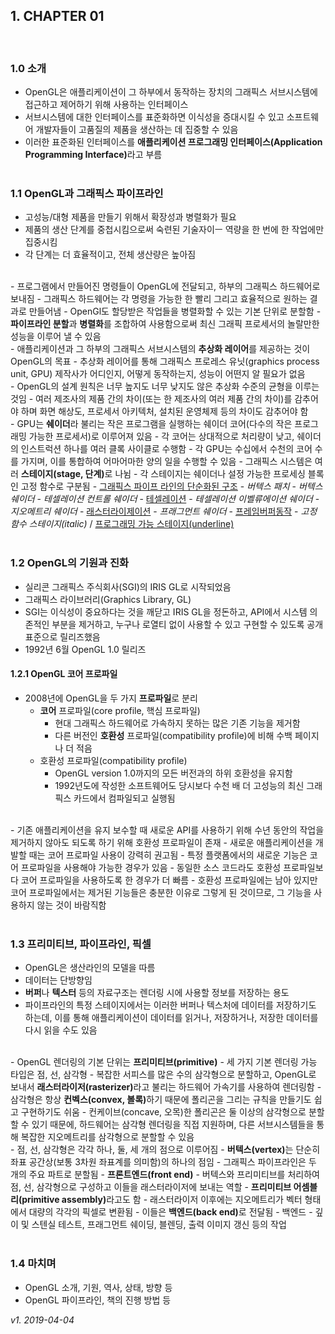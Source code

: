 ## 1. CHAPTER 01
<br>

### 1.0 소개
- OpenGL은 애플리케이션이 그 하부에서 동작하는 장치의 그래픽스 서브시스템에 접근하고 제어하기 위해 사용하는 인터페이스
- 서브시스템에 대한 인터페이스를 표준화하면 이식성을 증대시킬 수 있고 소프트웨어 개발자들이 고품질의 제품을 생산하는 데 집중할 수 있음
- 이러한 표준화된 인터페이스를 <b>애플리케이션 프로그래밍 인터페이스(Application Programming Interface)</b>라고 부름
<br><br>

### 1.1 OpenGL과 그래픽스 파이프라인

- 고성능/대형 제품을 만들기 위해서 확장성과 병렬화가 필요
- 제품의 생산 단계를 중첩시킴으로써 숙련된 기술자이ㅡ 역량을 한 번에 한 작업에만 집중시킴
- 각 단계는 더 효율적이고, 전체 생산량은 높아짐
<br>
- 프로그램에서 만들어진 명령들이 OpenGL에 전달되고, 하부의 그래픽스 하드웨어로 보내짐
- 그래픽스 하드웨어는 각 명령을 가능한 한 빨리 그리고 효율적으로 원하는 결과로 만들어냄
- OpenGl도 할당받은 작업들을 병렬화할 수 있는 기본 단위로 분할함
- <b>파이프라인 분할</b>과 <b>병렬화</b>를 조합하여 사용함으로써 최신 그래픽 프로세서의 놀랄만한 성능을 이루어 낼 수 있음
<br>
- 애플리케이션과 그 하부의 그래픽스 서브시스템의 <b>추상화 레이어</b>를 제공하는 것이 OpenGL의 목표
- 추상화 레이어를 통해 그래픽스 프로레스 유닛(graphics process unit, GPU) 제작사가 어디인지, 어떻게 동작하는지, 성능이 어떤지 알 필요가 없음
<br>
- OpenGL의 설계 원칙은 너무 높지도 너무 낮지도 않은 추상화 수준의 균형을 이루는 것임
- 여러 제조사의 제품 간의 차이(또는 한 제조사의 여러 제품 간의 차이)를 감추어야 하며 화면 해상도, 프로세서 아키텍처, 설치된 운영체제 등의 차이도 감추어야 함
<br>
- GPU는 <b>쉐이더</b>라 불리는 작은 프로그램을 실행하는 쉐이더 코어(다수의 작은 프로그래밍 가능한 프로세서)로 이루어져 있음
- 각 코어는 상대적으로 처리량이 낮고, 쉐이더의 인스트럭션 하나를 여러 클록 사이클로 수행함
- 각 GPU는 수십에서 수천의 코어 수를 가지며, 이를 통합하여 어마어마한 양의 일을 수행할 수 있음
- 그래픽스 시스템은 여러 <b>스테이지(stage, 단계)</b>로 나뉨
- 각 스테이지는 쉐이더나 설정 가능한 프로세싱 블록인 고정 함수로 구분됨
    - <U>그래픽스 파이프 라인의 단순화된 구조</U>
    - <I>버텍스 패치</I>
    - <I>버텍스 쉐이더</I>
    - <I>테셀레이션 컨트롤 쉐이더</I>
    - <U>테셀레이션</U>
    - <I>테셀레이션 이벨류에이션 쉐이더</I>
    - <I>지오메트리 쉐이더</I>
    - <U>래스터라이제이션</U>
    - <I>프래그먼트 쉐이더</I>
    - <U>프레임버퍼동작</U>
    - <i>고정 함수 스테이지(italic)</i> / <u>프로그래밍 가능 스테이지(underline)</u>
<br><br>

### 1.2 OpenGL의 기원과 진화
- 실리콘 그래픽스 주식회사(SGI)의 IRIS GL로 시작되었음
- 그래픽스 라이브러리(Graphics Library, GL)
- SGI는 이식성이 중요하다는 것을 깨닫고 IRIS GL을 정돈하고, API에서 시스템 의존적인 부분을 제거하고, 누구나 로열티 없이 사용할 수 있고 구현할 수 있도록 공개 표준으로 릴리즈했음
- 1992년 6월 OpenGL 1.0 릴리즈

#### 1.2.1 OpenGL 코어 프로파일
- 2008년에 OpenGL을 두 가지 <b>프로파일</b>로 분리
    - <b>코어</b> 프로파일(core profile, 핵심 프로파일)
        - 현대 그래픽스 하드웨어로 가속하지 못하는 많은 기존 기능을 제거함
        - 다른 버전인 <b>호환성</b> 프로파일(compatibility profile)에 비해 수백 페이지나 더 적음
    - 호환성 프로파일(compatibility profile)
        - OpenGL version 1.0까지의 모든 버전과의 하위 호환성을 유지함
        - 1992년도에 작성한 소프트웨어도 당시보다 수천 배 더 고성능의 최신 그래픽스 카드에서 컴파일되고 실행됨
<br>
- 기존 애플리케이션을 유지 보수할 때 새로운 API를 사용하기 위해 수년 동안의 작업을 제거하지 않아도 되도록 하기 위해 호환성 프로파일이 존재
- 새로운 애플리케이션을 개발할 때는 코어 프로파일 사용이 강력히 권고됨
    - 특정 플랫폼에서의 새로운 기능은 코어 프로파일을 사용해야 가능한 경우가 있음
    - 동일한 소스 코드라도 호환성 프로파일보다 코어 프로파일을 사용하도록 한 경우가 더 빠름
    - 호환성 프로파일에는 남아 있지만 코어 프로파일에서는 제거된 기능들은 충분한 이유로 그렇게 된 것이므로, 그 기능을 사용하지 않는 것이 바람직함
<br><br>

### 1.3 프리미티브, 파이프라인, 픽셀
- OpenGL은 생산라인의 모델을 따름
- 데이터는 단방향임
- <b>버퍼</b>나 <b>텍스터</b> 등의 자료구조는 렌더링 시에 사용할 정보를 저장하는 용도
- 파이프라인의 특정 스테이지에서는 이러한 버퍼나 텍스처에 데이터를 저장하기도 하는데, 이를 통해 애플리케이션이 데이터를 읽거나, 저장하거나, 저장한 데이터를 다시 읽을 수도 있음
<br>
- OpenGL 렌더링의 기본 단위는 <b>프리미티브(primitive)</b>
- 세 가지 기본 렌더링 가능 타입은 점, 선, 삼각형
- 복잡한 서피스를 많은 수의 삼각형으로 분할하고, OpenGL로 보내서 <b>래스터라이저(rasterizer)</b>라고 불리는 하드웨어 가속기를 사용하여 렌더링함
- 삼각형은 항상 <b>컨벡스(convex, 볼록)</b>하기 때문에 폴리곤을 그리는 규칙을 만들기도 쉽고 구현하기도 쉬움
- 컨케이브(concave, 오목)한 폴리곤은 둘 이상의 삼각형으로 분할할 수 있기 때문에, 하드웨어는 삼각형 렌더링을 직접 지원하며, 다른 서브시스템들을 통해 복잡한 지오메트리를 삼각형으로 분할할 수 있음
<br>
- 점, 선, 삼각형은 각각 하나, 둘, 세 개의 점으로 이루어짐
- <b>버텍스(vertex)</b>는 단순히 좌표 공간상(보통 3차원 좌표계를 의미함)의 하나의 점임
- 그래픽스 파이프라인은 두 개의 주요 파트로 분할됨
    - <b>프론트엔드(front end)</b>
        - 버텍스와 프리미티브를 처리하여 점, 선, 삼각형으로 구성하고 이들을 래스터라이저에 보내는 역할
        - <b>프리미티브 어셈블리(primitive assembly)</b>라고도 함
        - 래스터라이저 이후에는 지오메트리가 벡터 형태에서 대량의 각각의 픽셀로 변환됨
        - 이들은 <b>백엔드(back end)</b>로 전달됨
    - 백엔드
        - 깊이 및 스텐실 테스트, 프래그먼트 쉐이딩, 블렌딩, 출력 이미지 갱신 등의 작업
<br><br>

### 1.4 마치며
- OpenGL 소개, 기원, 역사, 상태, 방향 등
- OpenGL 파이프라인, 책의 진행 방법 등

<i>v1. 2019-04-04</i>
